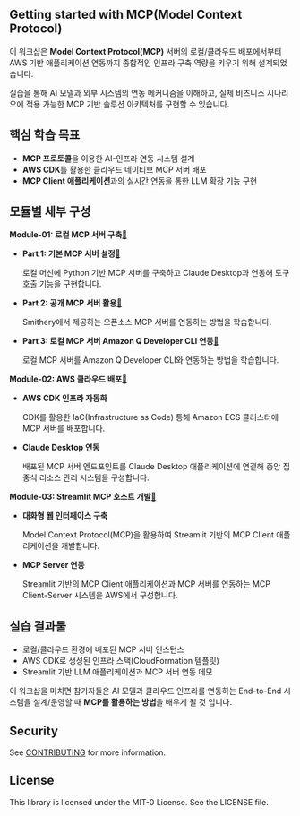 ## Getting started with MCP(Model Context Protocol)

이 워크샵은 **Model Context Protocol(MCP)** 서버의 로컬/클라우드 배포에서부터 AWS 기반 애플리케이션 연동까지 종합적인 인프라 구축 역량을 키우기 위해 설계되었습니다.

실습을 통해 AI 모델과 외부 시스템의 연동 메커니즘을 이해하고, 실제 비즈니스 시나리오에 적용 가능한 MCP 기반 솔루션 아키텍처를 구현할 수 있습니다.

## 핵심 학습 목표
- **MCP 프로토콜**을 이용한 AI-인프라 연동 시스템 설계
- **AWS CDK**를 활용한 클라우드 네이티브 MCP 서버 배포
- **MCP Client 애플리케이션**과의 실시간 연동을 통한 LLM 확장 기능 구현

## 모듈별 세부 구성

**Module-01: 로컬 MCP 서버 구축**[:link:](./module-01/)
- **Part 1: 기본 MCP 서버 설정**[:link:](./module-01/part-01/)

  로컬 머신에 Python 기반 MCP 서버를 구축하고 Claude Desktop과 연동해 도구 호출 기능을 구현합니다.

- **Part 2: 공개 MCP 서버 활용**[:link:](./module-01/part-02/)

  Smithery에서 제공하는 오픈소스 MCP 서버를 연동하는 방법을 학습합니다.

- **Part 3: 로컬 MCP 서버 Amazon Q Developer CLI 연동**[:link:](./module-01/part-03/)

  로컬 MCP 서버를 Amazon Q Developer CLI와 연동하는 방법을 학습합니다.

**Module-02: AWS 클라우드 배포**[:link:](./module-02/)
- **AWS CDK 인프라 자동화**

  CDK를 활용한 IaC(Infrastructure as Code) 통해 Amazon ECS 클러스터에 MCP 서버를 배포합니다.

- **Claude Desktop 연동**

  배포된 MCP 서버 엔드포인트를 Claude Desktop 애플리케이션에 연결해 중앙 집중식 리소스 관리 시스템을 구성합니다.

**Module-03: Streamlit MCP 호스트 개발**[:link:](./module-03/)
- **대화형 웹 인터페이스 구축**

  Model Context Protocol(MCP)을 활용하여 Streamlit 기반의 MCP Client 애플리케이션을 개발합니다.

- **MCP Server 연동**

  Streamlit 기반의 MCP Client 애플리케이션과 MCP 서버를 연동하는 MCP Client-Server 시스템을 AWS에서 구성합니다.

## 실습 결과물
- 로컬/클라우드 환경에 배포된 MCP 서버 인스턴스
- AWS CDK로 생성된 인프라 스택(CloudFormation 템플릿)
- Streamlit 기반 LLM 애플리케이션과 MCP 서버 연동 데모

이 워크샵을 마치면 참가자들은 AI 모델과 클라우드 인프라를 연동하는 End-to-End 시스템을 설계/운영할 때 **MCP를 활용하는 방법**을 배우게 될 것 입니다.


## Security

See [CONTRIBUTING](CONTRIBUTING.md#security-issue-notifications) for more information.

## License

This library is licensed under the MIT-0 License. See the LICENSE file.